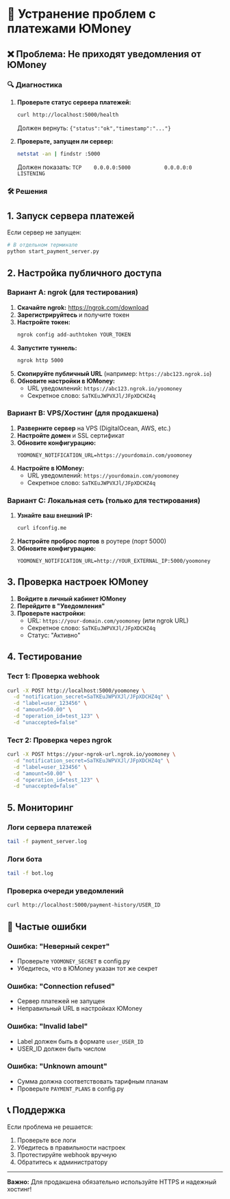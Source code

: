 # 🔧 Устранение проблем с платежами ЮMoney

## ❌ Проблема: Не приходят уведомления от ЮMoney

### 🔍 Диагностика

1. **Проверьте статус сервера платежей:**
   ```bash
   curl http://localhost:5000/health
   ```
   Должен вернуть: `{"status":"ok","timestamp":"..."}`

2. **Проверьте, запущен ли сервер:**
   ```bash
   netstat -an | findstr :5000
   ```
   Должен показать: `TCP    0.0.0.0:5000           0.0.0.0:0              LISTENING`

### 🛠 Решения

## 1. Запуск сервера платежей

Если сервер не запущен:

```bash
# В отдельном терминале
python start_payment_server.py
```

## 2. Настройка публичного доступа

### Вариант A: ngrok (для тестирования)

1. **Скачайте ngrok:** https://ngrok.com/download
2. **Зарегистрируйтесь** и получите токен
3. **Настройте токен:**
   ```bash
   ngrok config add-authtoken YOUR_TOKEN
   ```
4. **Запустите туннель:**
   ```bash
   ngrok http 5000
   ```
5. **Скопируйте публичный URL** (например: `https://abc123.ngrok.io`)
6. **Обновите настройки в ЮMoney:**
   - URL уведомлений: `https://abc123.ngrok.io/yoomoney`
   - Секретное слово: `SaTKEuJWPVXJl/JFpXDCHZ4q`

### Вариант B: VPS/Хостинг (для продакшена)

1. **Разверните сервер** на VPS (DigitalOcean, AWS, etc.)
2. **Настройте домен** и SSL сертификат
3. **Обновите конфигурацию:**
   ```env
   YOOMONEY_NOTIFICATION_URL=https://yourdomain.com/yoomoney
   ```
4. **Настройте в ЮMoney:**
   - URL уведомлений: `https://yourdomain.com/yoomoney`
   - Секретное слово: `SaTKEuJWPVXJl/JFpXDCHZ4q`

### Вариант C: Локальная сеть (только для тестирования)

1. **Узнайте ваш внешний IP:**
   ```bash
   curl ifconfig.me
   ```
2. **Настройте проброс портов** в роутере (порт 5000)
3. **Обновите конфигурацию:**
   ```env
   YOOMONEY_NOTIFICATION_URL=http://YOUR_EXTERNAL_IP:5000/yoomoney
   ```

## 3. Проверка настроек ЮMoney

1. **Войдите в личный кабинет ЮMoney**
2. **Перейдите в "Уведомления"**
3. **Проверьте настройки:**
   - URL: `https://your-domain.com/yoomoney` (или ngrok URL)
   - Секретное слово: `SaTKEuJWPVXJl/JFpXDCHZ4q`
   - Статус: "Активно"

## 4. Тестирование

### Тест 1: Проверка webhook
```bash
curl -X POST http://localhost:5000/yoomoney \
  -d "notification_secret=SaTKEuJWPVXJl/JFpXDCHZ4q" \
  -d "label=user_123456" \
  -d "amount=50.00" \
  -d "operation_id=test_123" \
  -d "unaccepted=false"
```

### Тест 2: Проверка через ngrok
```bash
curl -X POST https://your-ngrok-url.ngrok.io/yoomoney \
  -d "notification_secret=SaTKEuJWPVXJl/JFpXDCHZ4q" \
  -d "label=user_123456" \
  -d "amount=50.00" \
  -d "operation_id=test_123" \
  -d "unaccepted=false"
```

## 5. Мониторинг

### Логи сервера платежей
```bash
tail -f payment_server.log
```

### Логи бота
```bash
tail -f bot.log
```

### Проверка очереди уведомлений
```bash
curl http://localhost:5000/payment-history/USER_ID
```

## 🚨 Частые ошибки

### Ошибка: "Неверный секрет"
- Проверьте `YOOMONEY_SECRET` в config.py
- Убедитесь, что в ЮMoney указан тот же секрет

### Ошибка: "Connection refused"
- Сервер платежей не запущен
- Неправильный URL в настройках ЮMoney

### Ошибка: "Invalid label"
- Label должен быть в формате `user_USER_ID`
- USER_ID должен быть числом

### Ошибка: "Unknown amount"
- Сумма должна соответствовать тарифным планам
- Проверьте `PAYMENT_PLANS` в config.py

## 📞 Поддержка

Если проблема не решается:
1. Проверьте все логи
2. Убедитесь в правильности настроек
3. Протестируйте webhook вручную
4. Обратитесь к администратору

---

**Важно:** Для продакшена обязательно используйте HTTPS и надежный хостинг!

